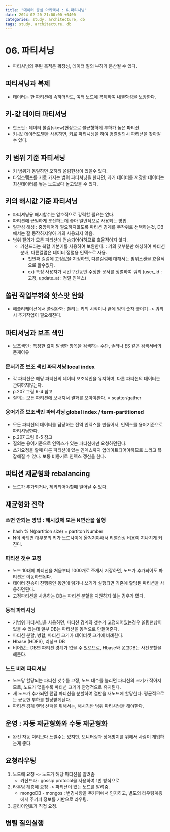 ```yaml
---
title: "데이터 중심 아키텍처 : 6.파티셔닝"
date: 2024-02-20 21:00:00 +0400
categories: study, architecture, db
tags: study, architecture, db
---
```


# 06. 파티셔닝
- 파티셔닝의 주된 목적은 확장성, 데이터 질의 부하가 분산될 수 있다.
## 파티셔닝과 복제
- 데이터는 한 파티션에 속하더라도, 여러 노드에 복제하여 내결함성을 보장한다.
## 키-값 데이터 파티셔닝
- 핫스팟 : 데이터 쏠림(skew)현상으로 불균형하게 부하가 높은 파티션.
- 키-값 데이터모델을 사용하면, 키로 파티셔닝을 하여 병렬질의시 파티션을 찾아갈 수 있다.
## 키 범위 기준 파티셔닝 
- 키 범위가 동일하면 오히려 쏠림현상이 있을수 있다.
- 타임스탬프를 키로 가지는 범위 파티셔닝을 한다면, 과거 데이터를 저장한 데이터는 최신데이터를 쌓는 노드보다 놀고있을 수 있다.
## 키의 해시값 기준 파티셔닝
- 파티셔닝용 해시함수는 암호적으로 강력할 필요는 없다.
- 파티션에 균일하게 분산하는데 좋아 일반적으로 사용되는 방법.
- 일관성 해싱 : 중앙제어가 필요하지않도록 파티션 경계를 무작위로 선택하는것, DB에서는 잘 동작하지않아 거의 사용되지 않음.
- 범위 질의가 모든 파티션에 전송되어야하므로 효율적이지 않다. 
  - 카산드라는 복합 기본키를 사용하여 보완한다. : 키의 첫부분만 해싱하여 파티션분배, 다른컬럼은 데이터 정렬용 인덱스로 사용.
    - 첫번째 컬럼에 고정값을 지정하면, 다른컬럼에 대해서는 범위스캔을 효율적으로 할수있다.
    - ex) 특정 사용자가 시간구간동안 수정한 문서를 정렬하여 쿼리 (user_id : 고정, update_at : 정렬 인덱스)
## 쏠린 작업부하와 핫스팟 완화
- 애플리케이션에서 쏠림완화 : 쏠리는 키의 시작이나 끝에 임의 숫자 붙이기 -> 쿼리시 추가작업이 필요해진다.
## 파티셔닝과 보조 색인
- 보조색인 : 특정한 값이 발생한 항목을 검색하는 수단, 솔라나 ES 같은 검색서버의 존재이유
### 문서기준 보조 색인 파티셔닝 local index
- 각 파티션은 해당 파티션의 데이터 보조색인을 유지하며, 다른 파티션의 데이터는 관여하지않는다.
- p.207 그림 6-4 참고
- 질의는 모든 파티션에 보내져서 결과를 모아야한다. = scatter/gather
### 용어기준 보조색인 파티셔닝 global index / term-partitioned
- 모든 파티션의 데이터를 담당하는 전역 인덱스를 만들어서, 인덱스를 용어기준으로 파티셔닝한다.
- p.207 그림 6-5 참고
- 질의는 용어기준으로 인덱스가 있는 파티션에만 요청하면된다.
- 쓰기요청을 할때 다른 파티션에 있는 인덱스까지 업데이트되어야하므로 느리고 복잡해질 수 있다. 보통 비동기로 인덱스 갱신을 한다.
## 파티션 재균형화 rebalancing
- 노드가 추가되거나, 제외되어야할때 일어날 수 있다.
## 재균형화 전략
### 쓰면 안되는 방법 : 해시값에 모든 N연산을 실행
- hash % N(partition size) = partiton Number
- N이 바뀌면 대부분의 키가 노드사이에 옮겨져야해서 리밸런싱 비용이 지나치게 커진다.
### 파티션 갯수 고정
- 노드 10대에 파티션을 처음부터 1000개로 쪼개서 저장하면, 노드가 추가되어도 파티션은 이동하면된다.
- 데이터 전송이 진행중인 동안에 읽기나 쓰기가 실행되면 기존에 할당된 파티션을 사용하면된다.
- 고정파티션을 사용하는 DB는 파티션 분할을 지원하지 않는 경우가 많다.
### 동적 파티셔닝
- 키범위 파티셔닝을 사용하면, 파티션 경계와 갯수가 고정되어있는경우 쏠림현상이 있을 수 있는데 일부 DB는 파티션을 동적으로 만들어준다. 
- 파티션 분할, 병합, 파티션 크기가 데이터셋 크기에 비례한다.
- Hbase (HDFS), 리싱크 DB
- 비어있는 DB면 파티션 경계가 없을 수 있으므로, Hbase와 몽고DB는 사전분할을 해둔다.
### 노드 비례 파티셔닝
- 노드당 할당되는 파티션 갯수를 고정, 노드 대수를 늘리면 파티션의 크기가 작아지므로, 노드가 많을수록 파티션 크기가 안정적으로 유지된다.
- 새 노드가 추가되면 랜덤 파티션을 분할하여 절반을 새노드에 할당한다. 평균적으로는 균등한 부하를 할당받게된다.
- 파티션 경계 랜덤 선택을 위해서는, 해시기반 범위 파티셔닝을 해야한다.
## 운영 : 자동 재균형화와 수동 재균형화
- 완전 자동 처리보다 느릴수는 있지만, 모니터링과 장애방지를 위해서 사람이 개입하는게 좋다.
## 요청라우팅
1. 노드에 요청 -> 노드가 해당 파티션을 알려줌
   - 카산드라 : gossip protocol을 사용하여 1번 방식으로 
2. 라우팅 계층에 요청 -> 파티션이 있는 노드를 알려줌.
   - mongoDB - mongos : 변경사항을 주키퍼에서 인지하고, 별도의 라우팅계층에서 주키퍼 정보를 기반으로 라우팅.
3. 클라이언트가 직접 요청.

## 병렬 질의실행
